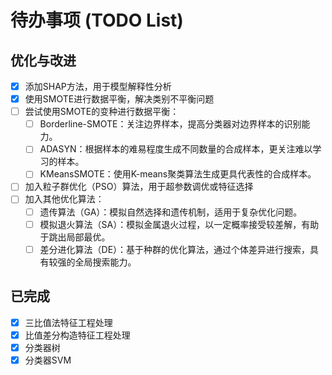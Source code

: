 # 待办事项 (TODO List)

## 优化与改进

- [X] 添加SHAP方法，用于模型解释性分析
- [X] 使用SMOTE进行数据平衡，解决类别不平衡问题
- [ ] 尝试使用SMOTE的变种进行数据平衡：
  - [ ] Borderline-SMOTE：关注边界样本，提高分类器对边界样本的识别能力。
  - [ ] ADASYN：根据样本的难易程度生成不同数量的合成样本，更关注难以学习的样本。
  - [ ] KMeansSMOTE：使用K-means聚类算法生成更具代表性的合成样本。
- [ ] 加入粒子群优化（PSO）算法，用于超参数调优或特征选择
- [ ] 加入其他优化算法：
  - [ ] 遗传算法（GA）：模拟自然选择和遗传机制，适用于复杂优化问题。
  - [ ] 模拟退火算法（SA）：模拟金属退火过程，以一定概率接受较差解，有助于跳出局部最优。
  - [ ] 差分进化算法（DE）：基于种群的优化算法，通过个体差异进行搜索，具有较强的全局搜索能力。

## 已完成

- [X] 三比值法特征工程处理
- [X] 比值差分构造特征工程处理
- [X] 分类器树
- [X] 分类器SVM
